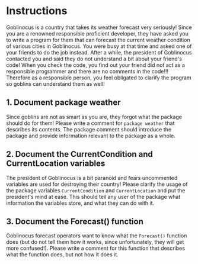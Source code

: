 # Instructions

Goblinocus is a country that takes its weather forecast very seriously! Since you are a renowned responsible proficient developer, they have asked you to write a program for them that can forecast the current weather condition of various cities in Goblinocus. You were busy at that time and asked one of your friends to do the job instead. After a while, the president of Goblinocus contacted you and said they do not understand a bit about your friend's code! When you check the code, you find out your friend did not act as a responsible programmer and there are no comments in the code!!! Therefore as a responsible person, you feel obligated to clarify the program so goblins can understand them as well!

## 1. Document package weather

Since goblins are not as smart as you are, they forgot what the package should do for them! Please write a comment for `package weather` that describes its contents. The package comment should introduce the package and provide information relevant to the package as a whole.

## 2. Document the CurrentCondition and CurrentLocation variables

The president of Goblinocus is a bit paranoid and fears uncommented variables are used for destroying their country! Please clarify the usage of the package variables `CurrentCondition` and `CurrentLocation` and put the president's mind at ease. This should tell any user of the package what information the variables store, and what they can do with it.

## 3. Document the Forecast() function

Goblinocus forecast operators want to know what the `Forecast()` function does (but do not tell them how it works, since unfortunately, they will get more confused!). Please write a comment for this function that describes what the function does, but not how it does it. 